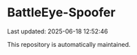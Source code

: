 # BattleEye-Spoofer

Last updated: 2025-06-18 12:52:46

This repository is automatically maintained.
